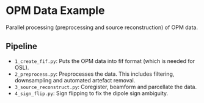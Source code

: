 # OPM Data Example

Parallel processing (preprocessing and source reconstruction) of OPM data.

## Pipeline

- `1_create_fif.py`: Puts the OPM data into fif format (which is needed for OSL).
- `2_preprocess.py`: Preprocesses the data. This includes filtering, downsampling and automated artefact removal.
- `3_source_reconstruct.py`: Coregister, beamform and parcellate the data.
- `4_sign_flip.py`: Sign flipping to fix the dipole sign ambiguity.
